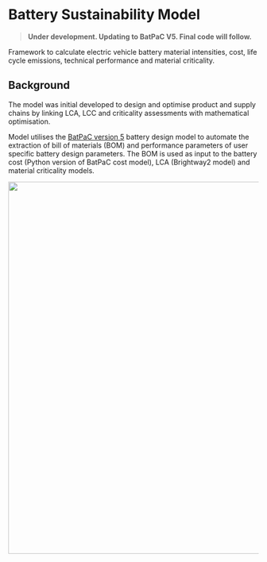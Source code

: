 # Battery Sustainability Model
> **Under development. Updating to BatPaC V5. Final code will follow.**


Framework to calculate electric vehicle battery material intensities, cost, life cycle emissions, technical performance and material criticality.  

## Background
The model was initial developed to design and optimise product and supply chains by linking LCA, LCC and criticality assessments with mathematical optimisation. 


Model utilises the [BatPaC version 5](https://www.anl.gov/cse/batpac-model-software) battery design model to automate the extraction of bill of materials (BOM) and performance parameters of user specific battery design parameters. The BOM is used as input to the battery cost (Python version of BatPaC cost model), LCA (Brightway2 model) and material criticality models. <br>




<p align="center">
<img src="https://github.com/jbaars2/Batt_Sust_Model/blob/main/docs/battery_model_overview.jpg" width="750">
</p>


